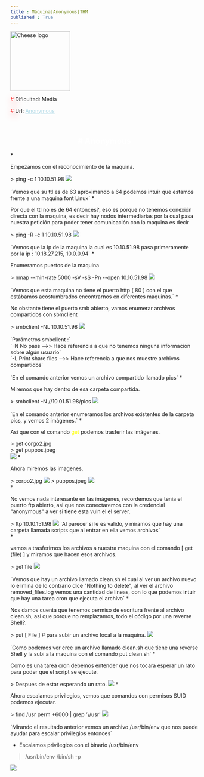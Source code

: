 ```yaml
---
title : Máquina|Anonymous|THM
published : True
---
```

<p></p>

 <div class="contenedor">
    <img src="imgs/anonymous/anonymousLog.png" width="160" alt="Cheese logo">
    <div>
        <p><font color="red" style="text-shadow: 5px 5px 20px red;">#</font> Dificultad: Media</p>
        <p><font color="red" style="text-shadow: 5px 5px 20px red;">#</font> Url: <a href="https://tryhackme.com/room/anonymous" style="color: lightblue;">Anonymous</a></p>
    </div>
</div>



<br>
<h2><font color="white"><center># Anonymous</center></font></h2>
* <p>Empezamos con el reconocimiento de la maquina.</p>
> ping -c 1 10.10.51.98
<img src="/imgs/anonymous/anonymous0.jpg"/>
<br><br>
`Vemos que su ttl es de 63 aproximando a 64 podemos intuir que estamos frente a una maquina font Linux`
* <p>Por que el ttl no es de 64 entonces?, eso es porque no tenemos conexión directa con la maquina, es decir
hay nodos intermediarias por la cual pasa nuestra petición para poder tener comunicación con la maquina es decir</p>
> ping -R -c 1 10.10.51.98
<img src="/imgs/anonymous/anonymous1.jpg"/>
<br><br>
`Vemos que la ip de la maquina la cual es 10.10.51.98 pasa primeramente por la ip : 10.18.27.215, 10.0.0.94`
* <p>Enumeramos puertos de la maquina</p>
> nmap --min-rate 5000 -sV -sS -Pn --open 10.10.51.98
<img src="/imgs/anonymous/anonymous2.jpg"/>
<br><br>
`Vemos que esta maquina no tiene el puerto http ( 80 ) con el que estábamos acostumbrados encontrarnos en diferentes maquinas.`
* <p>No obstante tiene el puerto smb abierto, vamos enumerar archivos compartidos con sbmclient</p>
> smbclient -NL 10.10.51.98
<img src="/imgs/anonymous/anonymous3.jpg"/>
<br><br>
`Parámetros smbclient :`
<br>
`-N No pass -->> Hace referencia a que no tenemos ninguna información sobre algún usuario`
<br>
`-L Print share files -->> Hace referencia a que nos muestre archivos compartidos`
<br><br>
`En el comando anterior vemos un archivo compartido llamado pics`
* <p>Miremos que hay dentro de esa carpeta compartida.</p>
> smbclient -N //10.01.51.98/pics
<img src="/imgs/anonymous/anonymous4.jpg"/>
<br><br>
`En el comando anterior enumeramos los archivos existentes de la carpeta pics, y vemos 2 imágenes.`
* <p>Asi que con el comando <font color="yellow">get</font> podemos trasferir las imágenes.</p>
> get corgo2.jpg
<br>
> get puppos.jpeg
<br>
<img src="/imgs/anonymous/anonymous5.jpg"/>
* <p>Ahora miremos las imagenes.</p>
> corpo2.jpg
<img src="/imgs/anonymous/anonymous6.jpg"/>
> puppos.jpeg
<img src="/imgs/anonymous/anonymous7.jpg"/>
<br>
* <p>No vemos nada interesante en las imágenes, recordemos que tenia el puerto ftp abierto, asi que nos conectaremos con la credencial "anonymous" a ver si tiene esta vuln el el server.</p>
> ftp 10.10.151.98
<img src="/imgs/anonymous/anonymous8.jpg"/>
`Al parecer si le es valido, y miramos que hay una carpeta llamada scripts que al entrar en ella vemos archivos`
<br>
* <p>vamos a trasferirnos los archivos a nuestra maquina con el comando [ get (file) ] y miramos que hacen esos archivos.</p>
> get file
<img src="/imgs/anonymous/anonymous9.jpg"/>
<br><br>
`Vemos que hay un archivo llamado clean.sh el cual al ver un archivo nuevo lo elimina de lo contrario dice "Nothing to delete", al ver el archivo removed_files.log vemos una cantidad de lineas, con lo que podemos intuir que hay una tarea cron que ejecuta el archivo`
* <p>Nos damos cuenta que tenemos permiso de escritura frente al archivo clean.sh, asi que porque no remplazamos, todo el código por una reverse Shell?.</p>
> put [ File ] # para subir un archivo local a la maquina.
<img src="/imgs/anonymous/anonymous11.jpg"/>
<br>
<br>
`Como podemos ver cree un archivo llamado clean.sh que tiene una reverse Shell y la subí a la maquina con el comando put clean.sh`
* <p>Como es una tarea cron debemos entender que nos tocara esperar un rato para poder que el script se ejecute.</p>
> Despues de estar esperando un rato.
<img src="/imgs/anonymous/anonymous12.jpg"/>
* <p>Ahora escalamos privilegios, vemos que comandos con permisos SUID podemos ejecutar.</p>
> find /usr perm +6000 | grep '\/usr'
<img src="/imgs/anonymous/anonymous14.jpg"/>
<br><br>
`Mirando el resultado anterior vemos un archivo /usr/bin/env que nos puede ayudar para escalar privilegios entonces`

* <p> Escalamos privilegios con el binario /usr/bin/env </p>
> /usr/bin/env /bin/sh -p
>
<img src="/imgs/anonymous/anonymous15.jpg"/>




